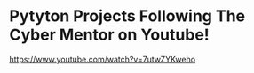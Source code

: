 # Pytyton Projects Following The Cyber Mentor on Youtube!

https://www.youtube.com/watch?v=7utwZYKweho
